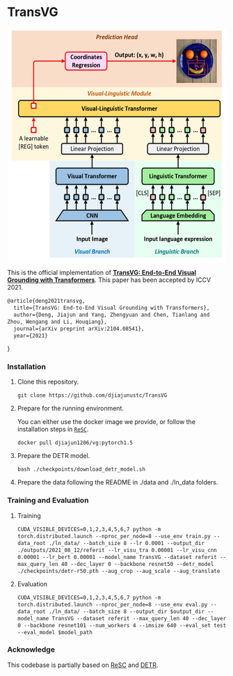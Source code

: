 # TransVG
<p align="center"> <img src='docs/framework.jpg' align="center" height="540px"> </p>

This is the official implementation of [**TransVG: End-to-End Visual Grounding with Transformers**](https://arxiv.org/abs/2104.08541). This paper has been accepted by ICCV 2021.

    @article{deng2021transvg,
      title={TransVG: End-to-End Visual Grounding with Transformers},
      author={Deng, Jiajun and Yang, Zhengyuan and Chen, Tianlang and Zhou, Wengang and Li, Houqiang},
      journal={arXiv preprint arXiv:2104.08541},
      year={2021}
}

### Installation
1.  Clone this repository.
    ```
    git clone https://github.com/djiajunustc/TransVG
    ```

2.  Prepare for the running environment. 

    You can either use the docker image we provide, or follow the installation steps in [`ReSC`](https://github.com/zyang-ur/ReSC). 

    ```
    docker pull djiajun1206/vg:pytorch1.5
    ```

3.  Prepare the DETR model.
    ```
    bash ./checkpoints/download_detr_model.sh
    ```

4.  Prepare the data following the README in ./data and ./ln_data folders.

### Training and Evaluation

1.  Training
    ```
    CUDA_VISIBLE_DEVICES=0,1,2,3,4,5,6,7 python -m torch.distributed.launch --nproc_per_node=8 --use_env train.py --data_root ./ln_data/ --batch_size 8 --lr 0.0001 --output_dir ./outputs/2021_08_12/referit --lr_visu_tra 0.00001 --lr_visu_cnn 0.00001 --lr_bert 0.00001 --model_name TransVG --dataset referit --max_query_len 40 --dec_layer 0 --backbone resnet50 --detr_model ./checkpoints/detr-r50.pth --aug_crop --aug_scale --aug_translate
    ```

2.  Evaluation
    ```
    CUDA_VISIBLE_DEVICES=0,1,2,3,4,5,6,7 python -m torch.distributed.launch --nproc_per_node=8 --use_env eval.py --data_root ./ln_data/ --batch_size 8 --output_dir $output_dir --model_name TransVG --dataset referit --max_query_len 40 --dec_layer 0 --backbone resnet101 --num_workers 4 --imsize 640 --eval_set test --eval_model $model_path 
    ```

### Acknowledge
This codebase is partially based on [ReSC](https://github.com/zyang-ur/ReSC) and [DETR](https://github.com/facebookresearch/detr).

